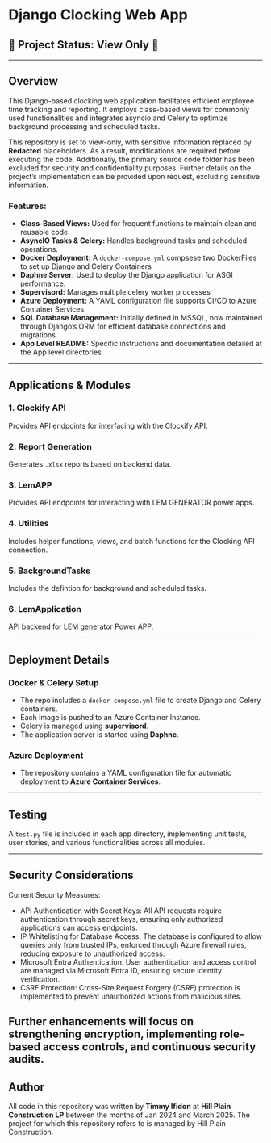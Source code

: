 # Django Clocking Web App

## 🚧 Project Status: View Only 🚧

---

## Overview
This Django-based clocking web application facilitates efficient employee time tracking and reporting. It employs class-based views for commonly used functionalities and integrates asyncio and Celery to optimize background processing and scheduled tasks.

This repository is set to view-only, with sensitive information replaced by **Redacted** placeholders. As a result, modifications are required before executing the code. Additionally, the primary source code folder has been excluded for security and confidentiality purposes. Further details on the project’s implementation can be provided upon request, excluding sensitive information.

### Features:
- **Class-Based Views:** Used for frequent functions to maintain clean and reusable code.
- **AsyncIO Tasks & Celery:** Handles background tasks and scheduled operations.
- **Docker Deployment:** A `docker-compose.yml` compsese two DockerFiles to set up Django and Celery Containers
- **Daphne Server:** Used to deploy the Django application for ASGI performance.
- **Supervisord:** Manages multiple celery worker processes
- **Azure Deployment:** A YAML configuration file supports CI/CD to Azure Container Services.
- **SQL Database Management:** Initially defined in MSSQL, now maintained through Django’s ORM for efficient database connections and migrations.
- **App Level README:** Specific instructions and documentation detailed at the App level directories.
---

## Applications & Modules

### 1. **Clockify API**
Provides API endpoints for interfacing with the Clockify API.

### 2. **Report Generation**
Generates `.xlsx` reports based on backend data.

### 3. **LemAPP**
Provides API endpoints for interacting with LEM GENERATOR power apps.

### 4. **Utilities**
Includes helper functions, views, and batch functions for the Clocking API connection.

### 5. **BackgroundTasks**
Includes the defintion for background and scheduled tasks.

### 6. **LemApplication**
API backend for LEM generator Power APP.

---

## Deployment Details

### **Docker & Celery Setup**
- The repo includes a `docker-compose.yml` file to create Django and Celery containers.
- Each image is pushed to an Azure Container Instance.
- Celery is managed using **supervisord**.
- The application server is started using **Daphne**.

### **Azure Deployment**
- The repository contains a YAML configuration file for automatic deployment to **Azure Container Services**.

---

## Testing
A `test.py` file is included in each app directory, implementing unit tests, user stories, and various functionalities across all modules.

---

## Security Considerations
Current Security Measures:
- API Authentication with Secret Keys: All API requests require authentication through secret keys, ensuring only authorized applications can access endpoints.
- IP Whitelisting for Database Access: The database is configured to allow queries only from trusted IPs, enforced through Azure firewall rules, reducing exposure to unauthorized access.
- Microsoft Entra Authentication: User authentication and access control are managed via Microsoft Entra ID, ensuring secure identity verification.
- CSRF Protection: Cross-Site Request Forgery (CSRF) protection is implemented to prevent unauthorized actions from malicious sites.

Further enhancements will focus on strengthening encryption, implementing role-based access controls, and continuous security audits.
---

## Author
All code in this repository was written by **Timmy Ifidon** at **Hill Plain Construction LP** between the months of Jan 2024 and March 2025. The project for which this repository refers to is managed by Hill Plain Construction.

